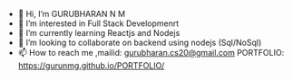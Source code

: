 - 👋 Hi, I’m GURUBHARAN N M
- 👀 I’m interested in Full Stack Developmenrt
- 🌱 I’m currently learning Reactjs and Nodejs
- 💞️ I’m looking to collaborate on backend using nodejs (Sql/NoSql)
- 📫 How to reach me ,mailid: gurubharan.cs20@gmail.com
PORTFOLIO: https://gurunmg.github.io/PORTFOLIO/
<!---
GURUNMG/GURUNMG is a ✨ special ✨ repository because its `README.md` (this file) appears on your GitHub profile.
You can click the Preview link to take a look at your changes.
--->
